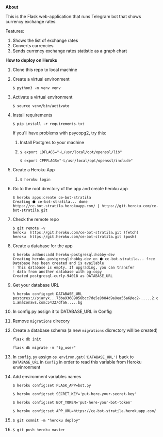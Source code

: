 **About**

This is the Flask web-application that runs Telegram bot that shows currency exchange rates.

Features:

1. Shows the list of exchange rates
2. Converts currencies
3. Sends currency exchange rates statistic as a graph chart

**How to deploy on Heroku**

1. Clone this repo to local machine
2. Create a virtual environment

    `$ python3 -m venv venv`
    
3. Activate a virtual environment
 
      `$ source venv/bin/activate`
 
4. Install requirements

    `$ pip install -r requirements.txt`
    
    If you'll have problems with psycopg2, try this:
    
    1. Install Postgres to your machine
    
    2. `$ export LDFLAGS="-L/usr/local/opt/openssl/lib"`
    
       `$ export CPPFLAGS="-L/usr/local/opt/openssl/include"`

5. Create a Heroku App
    
    1. `$ heroku login`
    
6. Go to the root directory of the app and create heroku app
    
    ```
    $ heroku apps:create ce-bot-stratila
    Creating ⬢ ce-bot-stratila... done
    https://ce-bot-stratila.herokuapp.com/ | https://git.heroku.com/ce-bot-stratila.git
    ```

7. Check the remote repo

    ```
    $ git remote -v
    heroku  https://git.heroku.com/ce-bot-stratila.git (fetch)
    heroku  https://git.heroku.com/ce-bot-stratila.git (push)
    ```

8. Create a database for the app

    ```
    $ heroku addons:add heroku-postgresql:hobby-dev
    Creating heroku-postgresql:hobby-dev on ⬢ ce-bot-stratila... free
    Database has been created and is available
    ! This database is empty. If upgrading, you can transfer
    ! data from another database with pg:copy
    Created postgresql-curly-94018 as DATABASE_URL
   ```

9. Get your database URL
    ```
    % heroku config:get DATABASE_URL   
    postgres://pjanyx...73ba93689856bcc7de5e9b84d9a8ea55a6@ec2-.....2.compute-1.amazonaws.com:5432/dfa6.....bg

   ```

10. In config.py assign it to DATABASE_URL in Config

11. Remove `migrations` direcory

12. Create a database schema (a new `migrations` dicrectory will be created)

    `flask db init`
    
    `flask db migrate -m "tg_user"`
    
13. In `config.py` assign `os.environ.get('DATABASE_URL')` back to `DATABASE_URL` in `Config` 
in order to read this variable from Heroku envinronment

14. Add environment variables names

    `$ heroku config:set FLASK_APP=bot.py`
    
    `$ heroku config:set SECRET_KEY='put-here-your-secret-key'`
    
    `$ heroku config:set BOT_TOKEN='put-here-your-bot-token'`
    
    `$ heroku config:set APP_URL=https://ce-bot-stratila.herokuapp.com/`
    
15. `$ git commit -m "heroku deploy"`

16. `$ git push heroku master`
    
    



